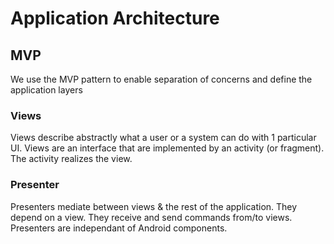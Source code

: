 # Application Architecture

## MVP

We use the MVP pattern to enable separation of concerns and define the application layers

### Views

Views describe abstractly what a user or a system can do with 1 particular UI.
Views are an interface that are implemented by an activity (or fragment).
The activity realizes the view.

### Presenter

Presenters mediate between views & the rest of the application.
They depend on a view. They receive and send commands from/to views.
Presenters are independant of Android components.